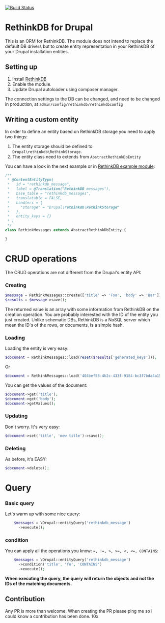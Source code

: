 [![Build Status](https://travis-ci.org/RoySegall/rethinkdb.svg?branch=8.x-1.x)](https://travis-ci.org/RoySegall/rethinkdb)

# RethinkDB for Drupal

This is an ORM for RethinkDB. The module does not intend to replace
the default DB drivers but to create entity representation in your RethinkDB of
your Drupal installation entities.

## Setting up
1. install [RethinkDB](http://rethinkdb.com/docs/install)
2. Enable the module.
3. Update Drupal autoloader using composer manager.

The connection settings to the DB can be changed, and need to be changed in production, at `admin/config/rethinkdb/rethinkdbconfig` 

## Writing a custom entity
In order to define an entity based on RethinkDB storage you need to apply two
things:
1. The entity storage should be defined to ```Drupal\rethinkdb\RethinkStorage```.
2. The entity class need to extends from `AbstractRethinkDbEntity`

You can have a look in the next example or in [RethinkDB example module](https://github.com/RoySegall/rethinkdb/blob/8.x-1.x/modules/rethinkdb_example/src/Entity/RethinkMessages.php):

```php
/**
 * @ContentEntityType(
 *   id = "rethinkdb_message",
 *   label = @Translation("RethinkDB messages"),
 *   base_table = "rethinkdb_messages",
 *   translatable = FALSE,
 *   handlers = {
 *     "storage" = "Drupal\rethinkdb\RethinkStorage"
 *   },
 *   entity_keys = {}
 * )
 */
class RethinkMessages extends AbstractRethinkDbEntity {

}
```

# CRUD operations
The CRUD operations are not different from the Drupal's entity API:

### Creating
```php
$message = RethinkMessages::create(['title' => 'Foo', 'body' => 'Bar']);
$results = $message->save();
```

The returned value is an array with some information from RethinkDB on the
creation operation. You are probably interested with the ID of the entity you
just created. Unlike schematic DBs, RethinkDB is a NoSQL server which mean the
ID's of the rows, or documents, is a simple hash.

### Loading

Loading the entity is very easy:

```php
$document = RethinkMessages::load(reset($results['generated_keys']));
```

Or
```php
$document = RethinkMessages::load('404bef53-4b2c-433f-9184-bc3f7bda4a15');
```

You can get the values of the document:

```php
$document->get('title');
$document->get('body');
$document->getValues();
```

### Updating
Don't worry. It's very easy:

```php
$document->set('title', 'new title')->save();
```

### Deleting

As before, it's EASY:

```php
$document->delete();
```

# Query

### Basic query

Let's warm up with some nice query:

```php
    $messages = \Drupal::entityQuery('rethinkdb_message')
      ->execute();
```

### condition

You can apply all the operations you know: ``` =, !=, >, >=, <, <=, CONTAINS ```:

```php
    $messages = \Drupal::entityQuery('rethinkdb_message')
      ->condition('title', 'fo', 'CONTAINS')
      ->execute();
```

__When executing the query, the query will return the objects and not the IDs of
 the matching documents.__

## Contribution

Any PR is more than welcome. When creating the PR please ping me so I could know
a contribution has been done. 10x.
